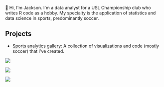 👋 Hi, I'm Jackson. I'm a data analyst for a USL Championship club who writes R code as a hobby. My specialty is the application of statistics and data science in sports, predominantly soccer.

## Projects

-   [Sports analytics gallery](https://github.com/jscrimpshire/soccer_analytics): A collection of visualizations and code (mostly soccer) that I've created.

![](http://github-profile-summary-cards.vercel.app/api/cards/profile-details?username=jscrimpshire&theme=github)

![](http://github-profile-summary-cards.vercel.app/api/cards/stats?username=jscrimpshire&theme=github)

![](http://github-profile-summary-cards.vercel.app/api/cards/productive-time?username=jscrimpshire&theme=github&utcOffset=-6) 
